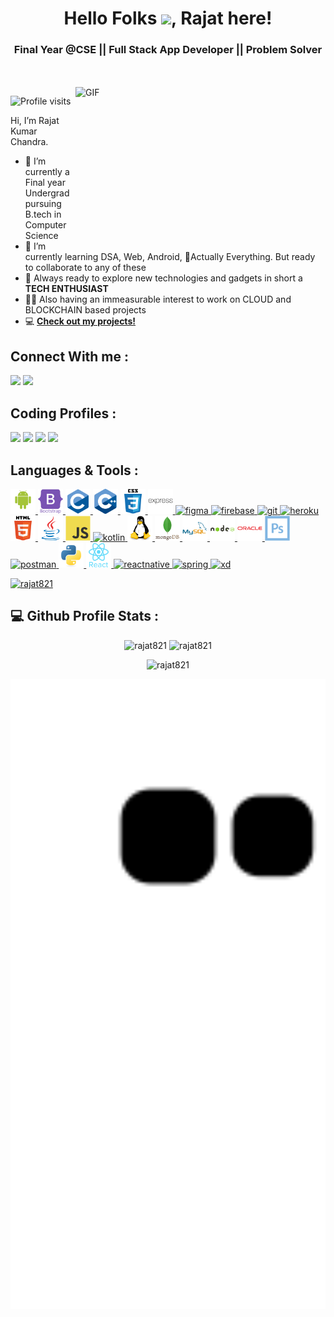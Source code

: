 <h1 align="center">Hello Folks <img src="https://c.tenor.com/hDlBmotiiXQAAAAi/gogi-waving-hands.gif" width="30px">, Rajat here!</h1>
<h3 align="center">Final Year @CSE ||  Full Stack App Developer || Problem Solver</h3>

<br/>
<br/>

<img align="right" height="250" width="400" alt="GIF" src="https://cdn.dribbble.com/users/1162077/screenshots/3848914/media/320984a9ca58b3c73274c9259ecf6de8.gif">

![Profile visits](https://visitor-badge.laobi.icu/badge?page_id=rajat821)

Hi, I’m Rajat Kumar Chandra.
- 🏫 I’m currently a Final year Undergrad pursuing B.tech in Computer Science
- 🌱 I’m currently learning DSA, Web, Android, 🤔Actually Everything. But ready to collaborate to any of these
- 🔭 Always ready to explore new technologies and gadgets in short a **TECH ENTHUSIAST**
- 👨‍💻 Also having an immeasurable interest to work on CLOUD and BLOCKCHAIN based projects
- 💻 **[Check out my projects!](https://github.com/rajat821?tab=repositories)**

## Connect With me :
[![](https://img.shields.io/badge/-LINKEDIN-blue?style=for-the-badge&logo=Linkedin&logoColor=white&link=https://linkedin.com/in/rajat821)](https://linkedin.com/in/rajat821)
[![](https://img.shields.io/badge/-Github-171515?style=for-the-badge&logo=github&logoColor=white)](https://github.com/rajat821)

## Coding Profiles :
[![](https://img.shields.io/badge/-GeeksForGeeks-mediumgreen?style=for-the-badge&logo=GeeksForGeeks&logoColor=white&link=https://auth.geeksforgeeks.org/user/rajat821/practice)](https://auth.geeksforgeeks.org/user/rajat821/practice)
[![](https://img.shields.io/badge/-Leetcode-orange?style=for-the-badge&logo=Leetcode&logoColor=black&link=https://leetcode.com/rajat821/)](https://leetcode.com/rajat821/)
[![](https://img.shields.io/badge/-HackerRank-black?style=for-the-badge&logo=HackerRank&logoColor=mediumgreen&link=https://www.hackerrank.com/rajat821)](https://www.hackerrank.com/rajat821)
[![](https://img.shields.io/badge/-Codechef-733d1d?style=for-the-badge&logo=Codechef&logoColor=white&link=https://www.codechef.com/users/rajat821)](https://www.codechef.com/users/rajat821)

 
## Languages & Tools :
<p align="left"> <a href="https://developer.android.com" target="_blank" rel="noreferrer"> <img src="https://raw.githubusercontent.com/devicons/devicon/master/icons/android/android-original-wordmark.svg" alt="android" width="40" height="40"/> </a> <a href="https://getbootstrap.com" target="_blank" rel="noreferrer"> <img src="https://raw.githubusercontent.com/devicons/devicon/master/icons/bootstrap/bootstrap-plain-wordmark.svg" alt="bootstrap" width="40" height="40"/> </a> <a href="https://www.cprogramming.com/" target="_blank" rel="noreferrer"> <img src="https://raw.githubusercontent.com/devicons/devicon/master/icons/c/c-original.svg" alt="c" width="40" height="40"/> </a> <a href="https://www.w3schools.com/cpp/" target="_blank" rel="noreferrer"> <img src="https://raw.githubusercontent.com/devicons/devicon/master/icons/cplusplus/cplusplus-original.svg" alt="cplusplus" width="40" height="40"/> </a> <a href="https://www.w3schools.com/css/" target="_blank" rel="noreferrer"> <img src="https://raw.githubusercontent.com/devicons/devicon/master/icons/css3/css3-original-wordmark.svg" alt="css3" width="40" height="40"/> </a> <a href="https://expressjs.com" target="_blank" rel="noreferrer"> <img src="https://raw.githubusercontent.com/devicons/devicon/master/icons/express/express-original-wordmark.svg" alt="express" width="40" height="40"/> </a> <a href="https://www.figma.com/" target="_blank" rel="noreferrer"> <img src="https://www.vectorlogo.zone/logos/figma/figma-icon.svg" alt="figma" width="40" height="40"/> </a> <a href="https://firebase.google.com/" target="_blank" rel="noreferrer"> <img src="https://www.vectorlogo.zone/logos/firebase/firebase-icon.svg" alt="firebase" width="40" height="40"/> </a> <a href="https://git-scm.com/" target="_blank" rel="noreferrer"> <img src="https://www.vectorlogo.zone/logos/git-scm/git-scm-icon.svg" alt="git" width="40" height="40"/> </a> <a href="https://heroku.com" target="_blank" rel="noreferrer"> <img src="https://www.vectorlogo.zone/logos/heroku/heroku-icon.svg" alt="heroku" width="40" height="40"/> </a> <a href="https://www.w3.org/html/" target="_blank" rel="noreferrer"> <img src="https://raw.githubusercontent.com/devicons/devicon/master/icons/html5/html5-original-wordmark.svg" alt="html5" width="40" height="40"/> </a> <a href="https://www.java.com" target="_blank" rel="noreferrer"> <img src="https://raw.githubusercontent.com/devicons/devicon/master/icons/java/java-original.svg" alt="java" width="40" height="40"/> </a> <a href="https://developer.mozilla.org/en-US/docs/Web/JavaScript" target="_blank" rel="noreferrer"> <img src="https://raw.githubusercontent.com/devicons/devicon/master/icons/javascript/javascript-original.svg" alt="javascript" width="40" height="40"/> </a> <a href="https://kotlinlang.org" target="_blank" rel="noreferrer"> <img src="https://www.vectorlogo.zone/logos/kotlinlang/kotlinlang-icon.svg" alt="kotlin" width="40" height="40"/> </a> <a href="https://www.linux.org/" target="_blank" rel="noreferrer"> <img src="https://raw.githubusercontent.com/devicons/devicon/master/icons/linux/linux-original.svg" alt="linux" width="40" height="40"/> </a> <a href="https://www.mongodb.com/" target="_blank" rel="noreferrer"> <img src="https://raw.githubusercontent.com/devicons/devicon/master/icons/mongodb/mongodb-original-wordmark.svg" alt="mongodb" width="40" height="40"/> </a> <a href="https://www.mysql.com/" target="_blank" rel="noreferrer"> <img src="https://raw.githubusercontent.com/devicons/devicon/master/icons/mysql/mysql-original-wordmark.svg" alt="mysql" width="40" height="40"/> </a> <a href="https://nodejs.org" target="_blank" rel="noreferrer"> <img src="https://raw.githubusercontent.com/devicons/devicon/master/icons/nodejs/nodejs-original-wordmark.svg" alt="nodejs" width="40" height="40"/> </a> <a href="https://www.oracle.com/" target="_blank" rel="noreferrer"> <img src="https://raw.githubusercontent.com/devicons/devicon/master/icons/oracle/oracle-original.svg" alt="oracle" width="40" height="40"/> </a> <a href="https://www.photoshop.com/en" target="_blank" rel="noreferrer"> <img src="https://raw.githubusercontent.com/devicons/devicon/master/icons/photoshop/photoshop-line.svg" alt="photoshop" width="40" height="40"/> </a> <a href="https://postman.com" target="_blank" rel="noreferrer"> <img src="https://www.vectorlogo.zone/logos/getpostman/getpostman-icon.svg" alt="postman" width="40" height="40"/> </a> <a href="https://www.python.org" target="_blank" rel="noreferrer"> <img src="https://raw.githubusercontent.com/devicons/devicon/master/icons/python/python-original.svg" alt="python" width="40" height="40"/> </a> <a href="https://reactjs.org/" target="_blank" rel="noreferrer"> <img src="https://raw.githubusercontent.com/devicons/devicon/master/icons/react/react-original-wordmark.svg" alt="react" width="40" height="40"/> </a> <a href="https://reactnative.dev/" target="_blank" rel="noreferrer"> <img src="https://reactnative.dev/img/header_logo.svg" alt="reactnative" width="40" height="40"/> </a> <a href="https://spring.io/" target="_blank" rel="noreferrer"> <img src="https://www.vectorlogo.zone/logos/springio/springio-icon.svg" alt="spring" width="40" height="40"/> </a> <a href="https://www.adobe.com/products/xd.html" target="_blank" rel="noreferrer"> <img src="https://cdn.worldvectorlogo.com/logos/adobe-xd.svg" alt="xd" width="40" height="40"/> </a> </p>

<p align="left"> <a href="https://github.com/ryo-ma/github-profile-trophy"><img src="https://github-profile-trophy.vercel.app/?username=rajat821" alt="rajat821" /></a> </p>

## 💻 Github Profile Stats :

<p align="center"><img src="https://github-readme-stats.vercel.app/api?username=rajat821&show_icons=true&theme=dracula&locale=en" alt="rajat821" width=400/>
<img src="https://github-readme-streak-stats.herokuapp.com/?user=rajat821&theme=dark" alt="rajat821" width=400/></p>
<p align="center"><img src="https://github-readme-stats.vercel.app/api/top-langs?username=rajat821&show_icons=true&theme=dracula&text_color=ffffff&locale=en&layout=compact" alt="rajat821" /></p>


<p align="center"> <img src="https://github.com/rajat821/rajat821/blob/output/github-contribution-grid-snake.svg" width="700" /> </p>
